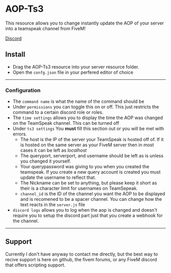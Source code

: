 # AOP-Ts3
This resource allows you to change instantly update the AOP of your server into a teamspeak channel from FiveM!

[Discord](https://discord.gg/YAeUB5cYbK)

## Install

- Drag the AOP-Ts3 resource into your server resource folder.
- Open the `confg.json` file in your perfered editor of choice
---
### Configuration
- The `command name` is what the name of the command should be
- Under `permissions` you can toggle this on or off. This just restricts the command to a certain discord role or roles.
- The `time settings` allows you to display the time the AOP was changed on the TeamSpeak channel. This can be turned off
- Under `ts3 settings` You **must** fill this section out or you will be met with errors.
    - The host is the IP of the server your TeamSpeak is hosted off of. If it is hosted on the same server as your FiveM server then in most cases it can be left as *localhost*
    - The queryport, serverport, and username should be left as is unless you changed it yourself.
    - Your querypassword was giving to you when you created the teamspeak. If you create a new query account is created you must update the username to reflect that.
    - The Nickname can be set to anything, but please keep it short as their is a character limit for usernames on TeamSepeak.
    - `channel_id` is the ID of the channel you want the AOP to be displayed and is recomened to be a spacer channel. You can change how the text reacts in the `server.js` file
- `discord logs` allows you to log when the aop is changed and doesn't require you to setup the discord part just that you create a webhook for the channel.
---
## Support
Currently I don't have anyway to contact me directly, but the best way to recive support is here on github, the fivem forums, or any FiveM discord that offers scripting support.
